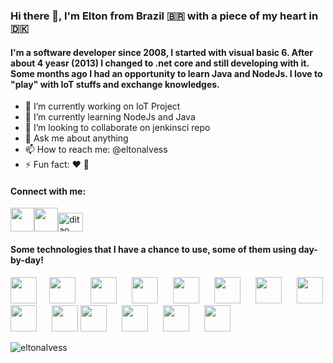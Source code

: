 ### Hi there 👋, I'm Elton from Brazil :brazil: with a piece of my heart in :denmark:
#### I'm a software developer since 2008, I started with visual basic 6. After about 4 yeasr (2013) I changed to .net core and still developing with it. Some months ago I had an opportunity to learn Java and NodeJs. I love to "play" with IoT stuffs and exchange knowledges.

- 🔭 I’m currently working on IoT Project
- 🌱 I’m currently learning NodeJs and Java
- 👯 I’m looking to collaborate on jenkinsci repo
- 💬 Ask me about anything
- 📫 How to reach me: @eltonalvess
- ⚡ Fun fact: :heart: :dog:

#### Connect with me:

<a href="https://www.linkedin.com/in/eltonalves/"><img height=38px width=38px src="https://cdn.jsdelivr.net/gh/devicons/devicon/icons/linkedin/linkedin-original.svg" /></a><a href="https://twitter.com/ecalvesss"><img height=38px width=38px src="https://cdn.jsdelivr.net/gh/devicons/devicon/icons/twitter/twitter-original.svg" /></a><a href="https://stackoverflow.com/users/2494218/ditao"><img src="https://raw.githubusercontent.com/rahuldkjain/github-profile-readme-generator/master/src/images/icons/Social/stack-overflow.svg" alt="ditao" height="30" width="40" /></a>
          

#### Some technologies that I have a chance to use, some of them using day-by-day!
<img width=42px height=42px style="padding-right:20px" src="https://cdn.jsdelivr.net/gh/devicons/devicon/icons/nodejs/nodejs-plain-wordmark.svg" /><img style="padding-right:20px;" height=42px width=42px src="https://cdn.jsdelivr.net/gh/devicons/devicon/icons/dotnetcore/dotnetcore-original.svg" />
            <img width=42px height=42px src="https://cdn.jsdelivr.net/gh/devicons/devicon/icons/csharp/csharp-original.svg" style="padding-right:20px;"/>
            <img width=42px height=42px src="https://cdn.jsdelivr.net/gh/devicons/devicon/icons/docker/docker-original.svg" style="padding-right:20px;" />
            <img widht=42px height=42px src="https://cdn.jsdelivr.net/gh/devicons/devicon/icons/javascript/javascript-original.svg" style="padding-right:20px;"/>
            <img width=42px height=42px src="https://cdn.jsdelivr.net/gh/devicons/devicon/icons/java/java-original.svg" style="padding-right:20px;"/>
            <img width=42px height=42px src="https://cdn.jsdelivr.net/gh/devicons/devicon/icons/arduino/arduino-original-wordmark.svg" style="padding-right:20px;" />
            <img width=42px height=42px src="https://cdn.jsdelivr.net/gh/devicons/devicon/icons/firebase/firebase-plain-wordmark.svg" /> 
            <img width=42px height=42px src="https://cdn.jsdelivr.net/gh/devicons/devicon/icons/git/git-original.svg" style="padding-right:20px;"/>
            <img width=42px height=42px src="https://cdn.icon-icons.com/icons2/2351/PNG/512/logo_github_icon_143196.png" />
            <img width=42px height=42px src="https://cdn.jsdelivr.net/gh/devicons/devicon/icons/jenkins/jenkins-original.svg" style="padding-right:20px;"/>
            <img width=42px height=42px src="https://cdn.jsdelivr.net/gh/devicons/devicon/icons/jetbrains/jetbrains-original.svg" style="padding-right:20px;"/>
            <img width=42px height=42px src="https://cdn.jsdelivr.net/gh/devicons/devicon/icons/kubernetes/kubernetes-plain-wordmark.svg" style="padding-right: 20px;"/>
            <img width=42px height=42px src="https://cdn.jsdelivr.net/gh/devicons/devicon/icons/linux/linux-original.svg" />
          
          
<p><img align="center" src="https://github-readme-stats.vercel.app/api/top-langs?username=eltonalvess&show_icons=true&locale=en&layout=compact" alt="eltonalvess" /></p>

          
          
          
          
          
          
          
          
          
          
          
